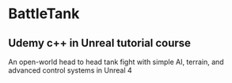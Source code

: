 # BattleTank
## Udemy c++ in Unreal tutorial course
An open-world head to head tank fight with simple AI, terrain, and advanced control systems in Unreal 4

